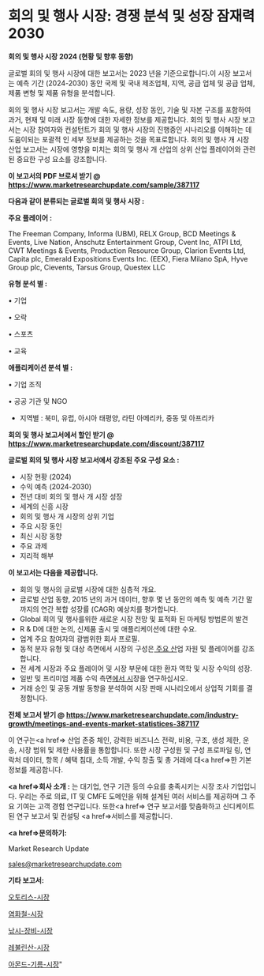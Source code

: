 # 회의 및 행사 시장: 경쟁 분석 및 성장 잠재력 2030

<strong>회의 및 행사 시장 2024 (현황 및 향후 동향)</strong>

글로벌 회의 및 행사 시장에 대한 보고서는 2023 년을 기준으로합니다.이 시장 보고서는 예측 기간 (2024-2030) 동안 국제 및 국내 제조업체, 지역, 공급 업체 및 공급 업체, 제품 변형 및 제품 유형을 분석합니다.

회의 및 행사 시장 보고서는 개발 속도, 용량, 성장 동인, 기술 및 자본 구조를 포함하여 과거, 현재 및 미래 시장 동향에 대한 자세한 정보를 제공합니다. 회의 및 행사 시장 보고서는 시장 참여자와 컨설턴트가 회의 및 행사 시장의 진행중인 시나리오를 이해하는 데 도움이되는 포괄적 인 세부 정보를 제공하는 것을 목표로합니다. 회의 및 행사 개 시장 산업 보고서는 시장에 영향을 미치는 회의 및 행사 개 산업의 상위 산업 플레이어와 관련된 중요한 구성 요소를 강조합니다.



<strong>이 보고서의 PDF 브로셔 받기 @ <a href=https://www.marketresearchupdate.com/sample/387117>https://www.marketresearchupdate.com/sample/387117</a></strong>



<strong>다음과 같이 분류되는 글로벌 회의 및 행사 시장 :</strong>



<strong>주요 플레이어 :</strong>

The Freeman Company, Informa (UBM), RELX Group, BCD Meetings & Events, Live Nation, Anschutz Entertainment Group, Cvent Inc, ATPI Ltd, CWT Meetings & Events, Production Resource Group, Clarion Events Ltd, Capita plc, Emerald Expositions Events Inc. (EEX), Fiera Milano SpA, Hyve Group plc, Cievents, Tarsus Group, Questex LLC



<strong>유형 분석 별 :</strong>

• 기업

• 오락

• 스포츠

• 교육



<strong>애플리케이션 분석 별 :</strong>

• 기업 조직

• 공공 기관 및 NGO

<ul>
  <li>지역별 : 북미, 유럽, 아시아 태평양, 라틴 아메리카, 중동 및 아프리카</li>
</ul>


<strong>회의 및 행사 보고서에서 할인 받기 @ <a href=https://www.marketresearchupdate.com/discount/387117>https://www.marketresearchupdate.com/discount/387117</a></strong>



<strong>글로벌 회의 및 행사 시장 보고서에서 강조된 주요 구성 요소 :</strong>
<ul>
  <li>시장 현황 (2024)</li>
  <li>수익 예측 (2024-2030)</li>
  <li>전년 대비 회의 및 행사 개 시장 성장</li>
  <li>세계의 신흥 시장</li>
  <li>회의 및 행사 개 시장의 상위 기업</li>
  <li>주요 시장 동인</li>
  <li>최신 시장 동향</li>
  <li>주요 과제</li>
  <li>지리적 해부</li>
</ul>


<strong>이 보고서는 다음을 제공합니다.</strong>
<ul>
  <li>회의 및 행사의 글로벌 시장에 대한 심층적 개요.</li>
  <li>글로벌 산업 동향, 2015 년의 과거 데이터, 향후 몇 년 동안의 예측 및 예측 기간 말까지의 연간 복합 성장률 (CAGR) 예상치를 평가합니다.</li>
  <li>Global 회의 및 행사를위한 새로운 시장 전망 및 표적화 된 마케팅 방법론의 발견</li>
  <li>R &amp; D에 대한 논의, 신제품 출시 및 애플리케이션에 대한 수요.</li>
  <li>업계 주요 참여자의 광범위한 회사 프로필.</li>
  <li>동적 분자 유형 및 대상 측면에서 시장의 구성은<a href=> 주요 산</a>업 자원 및 플레이어를 강조합니다.</li>
  <li>전 세계 시장과 주요 플레이어 및 시장 부문에 대한 환자 역학 및 시장 수익의 성장.</li>
  <li>일반 및 프리미엄 제품 수익 측면<a href=>에서 시</a>장을 연구하십시오.</li>
  <li>거래 승인 및 공동 개발 동향을 분석하여 시장 판매 시나리오에서 상업적 기회를 결정합니다.</li>
</ul>



<strong>전체 보고서 받기 @ <a href=https://www.marketresearchupdate.com/industry-growth/meetings-and-events-market-statistices-387117>https://www.marketresearchupdate.com/industry-growth/meetings-and-events-market-statistices-387117</a></strong>

이 연구는<a href=> 산업 존중</a> 체인, 강력한 비즈니스 전략, 비용, 구조, 생성 제한, 운송, 시장 범위 및 제한 사용률을 통합합니다. 또한 시장 구성원 및 구성 프로파일 링, 연락처 데이터, 항목 / 혜택 침대, 소득 개발, 수익 창출 및 총 거래에 대<a href=>한 기본 </a>정보를 제공합니다.



<strong><a href=>회사 소</a>개 :</strong>
는 대기업, 연구 기관 등의 수요를 충족시키는 시장 조사 기업입니다. 우리는 주로 의료, IT 및 CMFE 도메인을 위해 설계된 여러 서비스를 제공하며 그 주요 기여는 고객 경험 연구입니다. 또한<a href=> 연구 보</a>고서를 맞춤화하고 신디케이트 된 연구 보고서 및 컨설팅 <a href=>서비스</a>를 제공합니다.



<strong><a href=>문의하기:</a></strong>

Market Research Update

sales@marketresearchupdate.com



<strong>기타 보고서:</strong>

<a href=https://www.linkedin.com/pulse/오토리스-시장-현재-및-미래-성장-2029-consumer-connection-chronicles-24-/>오토리스-시장</a>

<a href=https://www.linkedin.com/pulse/염화철-시장-규모-및-성장-2023-data-dive-diaries-24-analysis-xtmsf/>염화철-시장</a>

<a href=https://www.linkedin.com/pulse/낚시-장비-시장-경쟁-분석-및-성장-잠재력-2029-market-matrix-musings-analysis-avurf/>낚시-장비-시장</a>

<a href=https://www.linkedin.com/pulse/레불린산-시장-경쟁-분석-및-성장-잠재력-2029-survey-spotlight-pro-24-analysis-5hg6f/>레불린산-시장</a>

<a href=https://www.linkedin.com/pulse/아몬드-기름-시장-세분화-연구-및-목표-고객2030년-trend-tracking-tips-360-analysis-ie6xf/>아몬드-기름-시장</a>"
